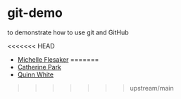 # git-demo
to demonstrate how to use git and GitHub

<<<<<<< HEAD
- [Michelle Flesaker](https://github.com/mflesaker)
=======
- [Catherine Park](https://github.com/CJParkNW)
- [Quinn White](https://github.com/q-w-a)
>>>>>>> upstream/main
